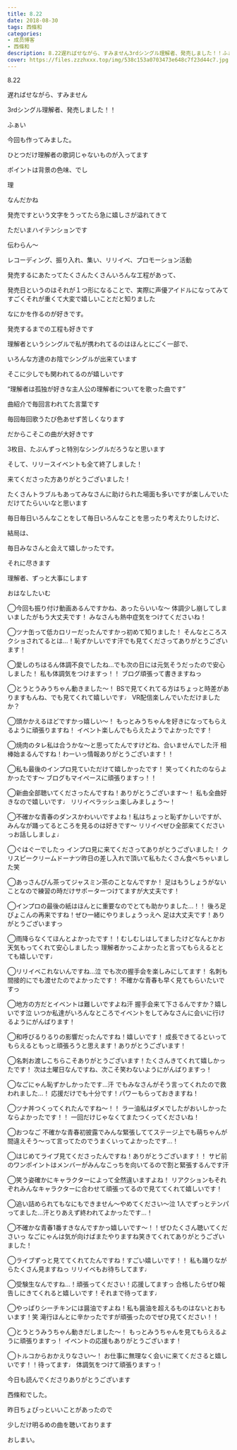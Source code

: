 ```yaml
---
title: 8.22
date: 2018-08-30
tags: 西條和
categories: 
- 成员博客
- 西條和
description: 8.22遅ればせながら、すみません3rdシングル理解者、発売しました！！ふぁい今回も作ってみました。...
cover: https://files.zzzhxxx.top/img/538c153a0703473e648c7f23d44c7.jpg 
---
```














8.22





遅ればせながら、すみません










3rdシングル理解者、発売しました！！








ふぁい












今回も作ってみました。






ひとつだけ理解者の歌詞じゃないものが入ってます












ポイントは背景の色味、でし









理














なんだかね










発売ですという文字をうってたら急に嬉しさが溢れてきて







ただいまハイテンションです









伝わらん〜

























レコーディング、振り入れ、集い、リリイベ、プロモーション活動














発売するにあたってたくさんたくさんいろんな工程があって、










発売日というのはそれが１つ形になることで、実際に声優アイドルになってみてすごくそれが重くて大変で嬉しいことだと知りました










なにかを作るのが好きです。












発売するまでの工程も好きです











理解者というシングルで私が携われてるのはほんとにごく一部で、






いろんな方達のお陰でシングルが出来ています







そこに少しでも関われてるのが嬉しいです














“理解者は孤独が好きな主人公の理解者についてを歌った曲です”











曲紹介で毎回言われてた言葉です















毎回毎回歌うたび色あせず苦しくなります















だからこそこの曲が大好きです















3枚目、たぶんずっと特別なシングルだろうなと思います























そして、リリースイベントも全て終了しました！











来てくださった方ありがとうございました！












たくさんトラブルもあってみなさんに助けられた場面も多いですが楽しんでいただけてたらいいなと思います













毎日毎日いろんなことをして毎日いろんなことを思ったり考えたりしたけど、










結局は、







毎日みなさんと会えて嬉しかったです。












それに尽きます













理解者、ずっと大事にします











おはなしたいむ




◯今回も振り付け動画あるんですかね、あったらいいな〜
体調少し崩してしまいましたがもう大丈夫です！
みなさんも熱中症気をつけてくださいね！




◯ツナ缶って低カロリーだったんですかっ初めて知りました！
そんなところスクショされてるとは…！恥ずかしいです汗でも見てくださってありがとうございます！






◯愛しのちはるん体調不良でしたね…でも次の日には元気そうだったので安心しました！
私も体調気をつけますっ！！
ブログ頑張って書きますねっ






◯とうとうみうちゃん動きました〜！
BSで見てくれてる方はちょっと時差がありますもんね、でも見てくれて嬉しいです♩
VR配信楽しんでいただけましたか？






◯頭かかえるほどですかっ嬉しい〜！
もっとみうちゃんを好きになってもらえるように頑張りますね！
イベント楽しんでもらえたようでよかったです！






◯焼肉のタレ私は合うかな〜と思ってたんですけどね、合いませんでした汗
相棒始まるんですね！わーいっ情報ありがとうございます！！







◯私も最後のインプロ見ていただけて嬉しかったです！
笑ってくれたのならよかったです〜
ブログもマイペースに頑張りますっ！！





◯新曲全部聴いてくださったんですね！ありがとうございます〜！
私も全曲好きなので嬉しいです♩
リリイベラッシュ楽しみましょう〜！





◯不確かな青春のダンスかわいいですよね！私はちょっと恥ずかしいですが、みんなが踊ってるところを見るのは好きです〜
リリイベぜひ全部来てくださいっお話ししましょ♩







◯ぐはぐーでしたっ
インプロ見に来てくださってありがとうございました！
クリスピークリームドーナツ昨日の差し入れで頂いて私もたくさん食べちゃいました笑







◯あっさんぴん茶ってジャスミン茶のことなんですか！
足はもうしょうがないことなので練習の時だけサポーターつけてますが大丈夫です！






◯インプロの最後の紙はほんとに重要なのでとても助かりました…！！
後ろ足ぴょこんの再来ですね！ぜひ一緒にやりましょうっえへ
足は大丈夫です！ありがとうございますっ







◯雨降らなくてほんとよかったです！！むしむしはしてましたけどなんとかお天気もってくれて安心しましたっ
理解者かっこよかったと言ってもらえるととても嬉しいです♩






◯リリイベこれないんですね…泣
でも次の握手会を楽しみにしてます！
名刺も間接的にでも渡せたのでよかったです！
不確かな青春も早く見てもらいたいですっ





◯地方の方だとイベントは難しいですよね汗
握手会来て下さるんですか？嬉しいです泣
いつか私達がいろんなところでイベントをしてみなさんに会いに行けるようにがんばります！






◯和呼びるりるりの影響だったんですね！嬉しいです！
成長できてるといってもらえるともっと頑張ろうと思えます！ありがとうございます！







◯名刺お渡しこちらこそありがとうございます！たくさんきてくれて嬉しかったです！
次は土曜日なんですね、次こそ笑わないようにがんばりますっ！





◯なごにゃん恥ずかしかったです…汗
でもみなさんがそう言ってくれたので救われました…！
応援だけでも十分です！パワーもらっておきますね！




◯ツナ丼つくってくれたんですね〜！！
ラー油私はダメでしたがおいしかったならよかったです！！
一回だけじゃなくてまたつくってくださいね！




◯おつなご
不確かな青春初披露でみんな緊張しててステージ上でも萌ちゃんが間違えそう〜って言ってたのでうまくいってよかったです…！




◯はじめてライブ見てくださったんですね！ありがとうございます！！
サビ前のワンポイントはメンバーがみんなこっちを向いてるので割と緊張するんです汗





◯笑う姿確かにキャラクターによって全然違いますよね！
リアクションもそれぞれみんなキャラクターに合わせて頑張ってるので見ててくれて嬉しいです！






◯追い詰められてもなにもできません〜やめてください〜泣
1人でずっとテンパってました…汗とりあえず終われてよかったです…！




◯不確かな青春1番すきなんですかっ嬉しいです〜！！ぜひたくさん聴いてくださいっ
なごにゃんは気が向けばまたやりますね笑きてくれてありがとうございました！




◯ライブずっと見ててくれてたんですね！すごい嬉しいです！！
私も踊りながらたくさん見ますねっ
リリイベもお待ちしてます♩





◯受験生なんですね…！頑張ってください！応援してますっ
合格したらぜひ報告しにきてくれると嬉しいです！それまで待ってます♩




◯やっぱりシーチキンには醤油ですよね！私も醤油を超えるものはないとおもいます！笑
滝行ほんとに辛かったですが頑張ったのでぜひ見てください！！




◯とうとうみうちゃん動きだしました〜！
もっとみうちゃんを見てもらえるように頑張りますっ！
イベントの応援もありがとうございます！





◯トルコからおかえりなさい〜！
お仕事に無理なく会いに来てくださると嬉しいです！！待ってます♩
体調気をつけて頑張りますっ！







今日も読んでくださりありがとうございます












西條和でした。








昨日ちょぴっといいことがあったので










少しだけ明るめの曲を聴いております







おしまい。


